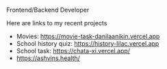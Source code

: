 Frontend/Backend Developer

Here are links to my recent projects
  - Movies: https://movie-task-danilaanikin.vercel.app
  - School history quiz: https://history-lilac.vercel.app
  - School task: https://chata-xi.vercel.app/
  - https://ashvins.health/
